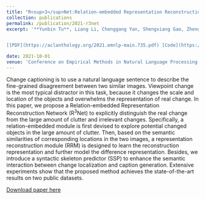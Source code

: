 ```yaml
---
title: "R<sup>3</sup>Net:Relation-embedded Representation Reconstruction Network for Change Captioning "
collection: publications
permalink: /publication/2021-r3net
excerpt: '**Yunbin Tu**, Liang Li, Chenggang Yan, Shengxiang Gao, Zhengtao Yu.


[[PDF](https://aclanthology.org/2021.emnlp-main.735.pdf) [Code](https://github.com/tuyunbin/r3net) [Poster](https://drive.google.com/file/d/1mI9hIyo4QZrP9Gbfq-axn3ElRsCRPlQ2/view?usp=drive_link) [Video](https://aclanthology.org/2021.emnlp-main.735.mp4)]'

date: 2021-10-01
venue: 'Conference on Empirical Methods in Natural Language Processing (EMNLP, Long), 9319–9329'
---
```


Change captioning is to use a natural language sentence to describe the fine-grained disagreement between two similar images. Viewpoint change is the most typical distractor in this task, because it changes the scale and location of the objects and overwhelms the representation of real change. In this paper, we propose a Relation-embedded Representation Reconstruction Network (R<sup>3</sup>Net) to explicitly distinguish the real change from the large amount of clutter and irrelevant changes. Specifically, a relation-embedded module is first devised to explore potential changed objects in the large amount of clutter. Then, based on the semantic similarities of corresponding locations in the two images, a representation reconstruction module (RRM) is designed to learn the reconstruction representation and further model the difference representation. Besides, we introduce a syntactic skeleton predictor (SSP) to enhance the semantic interaction between change localization and caption generation. Extensive experiments show that the proposed method achieves the state-of-the-art results on two public datasets.


[Download paper here](https://aclanthology.org/2021.emnlp-main.735.pdf)
